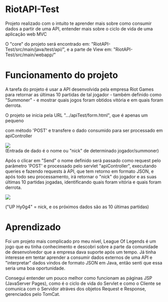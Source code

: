 # RiotAPI-Test
Projeto realizado com o intuito te aprender mais sobre como consumir dados a partir de uma API, entender mais sobre o ciclo de vida de uma aplicação web MVC


O "core" do projeto será encontrado em: "RiotAPI-Test/src/main/java/test/api/", e a parte de View em: "RiotAPI-Test/src/main/webapp/"

# Funcionamento do projeto

A tarefa do projeto é usar a API desenvolvida pela empresa Riot Games para retornar as últimas 10 partidas de tal jogador - também definido como "Summoner" -
e mostrar quais jogos foram obtidos vitória e em quais foram derrota.

O projeto se inicia pela URL ".../apiTest/form.html", que é apenas um pequeno <form> com método 'POST' e transfere o dado consumido para ser
processado em apiController

![](https://i.imgur.com/N1b4sWL.png)<br>
(Entrada de dado é o nome ou "nick" de determinado jogador/summoner)

Após o clicar em "Send" o nome definido será passado como request pelo parâmetro 'POST' e processado pelo servlet "apiController",
executando queries e fazendo requests à API, que tem retorno em formato JSON, e após todo seu processamento, irá retornar o "nick" do jogador
e as suas últimas 10 partidas jogadas, identificando quais foram vitória e quais foram derrota.

![](https://i.imgur.com/4rzBF3X.png)<br>

("UP Hy0g4" = nick, e os próximos dados são as 10 últimas partidas)

# Aprendizado

Foi um projeto mais complicado pro meu nível, League Of Legends é um jogo que eu tinha conhecimento e descobri sobre a parte da comunidade de desenvolvedor
que a empresa dava suporte após um tempo. Já tinha interesse em tentar aprender a consumir dados externos de uma API e "interpretar" dados vindos de formato JSON em Java, então senti que essa seria uma boa oportunidade.

Consegui entender um pouco melhor como funcionam as páginas JSP (JavaServer Pages), como é o ciclo de vida do Servlet e como o Cliente se 
comunica com o Servidor atráves dos objetos Request e Response, gerenciados pelo TomCat.

